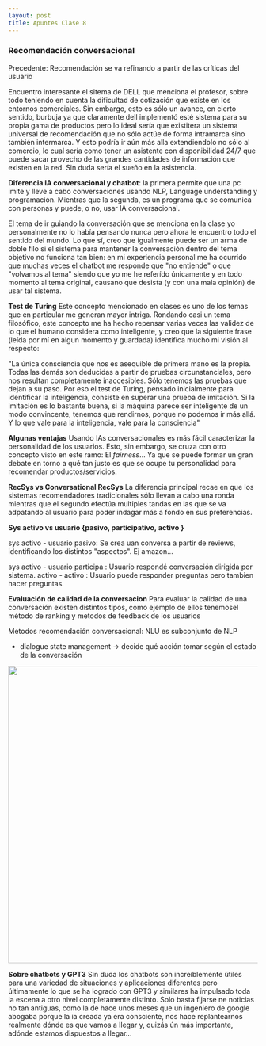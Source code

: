 ```yaml
---
layout: post
title: Apuntes Clase 8
---
```


### Recomendación conversacional


Precedente: Recomendación se va refinando a partir de las críticas del usuario

Encuentro interesante el sitema de DELL que menciona el profesor, sobre todo teniendo en cuenta la dificultad de cotización que existe en los entornos comerciales. Sin embargo, esto es sólo un avance, en cierto sentido, burbuja ya que claramente dell implementó esté sistema para su propia gama de productos pero lo ideal sería que existitera un sistema universal de recomendación que no sólo actúe de forma intramarca sino también intermarca. Y esto podría ir aún más alla extendiendolo no sólo al comercio, lo cual sería como tener un asistente con disponibilidad 24/7 que puede sacar provecho de las grandes cantidades de información que existen en la red. Sin duda sería el sueño en la asistencia.

**Diferencia IA conversacional y chatbot**: la primera permite que una pc imite y lleve a cabo conversaciones usando NLP, Language understanding y programación. Mientras que la segunda, es un programa que se comunica con personas y puede, o no, usar IA conversacional.


El tema de ir guiando la conversación que se menciona en la clase yo personalmente no lo había pensando nunca pero ahora le encuentro todo el sentido del mundo. Lo que sí, creo que igualmente puede ser un arma de doble filo si el sistema para mantener la conversación dentro del tema objetivo no funciona tan bien: en mi experiencia personal me ha ocurrido que muchas veces el chatbot me responde que "no entiende" o que "volvamos al tema" siendo que yo me he referído únicamente y en todo momento al tema original, causano que desista (y con una mala opinión) de usar tal sistema.

**Test de Turing**
Este concepto mencionado en clases es uno de los temas que en particular me generan mayor intriga. Rondando casi un tema filosófico, este concepto me ha hecho repensar varias veces las validez de lo que el humano considera como inteligente, y creo que la siguiente frase (leída por mí en algun momento y guardada) identifica mucho mi visión al respecto:

"La única consciencia que nos es asequible de primera mano es la propia. Todas las demás son deducidas a partir de pruebas circunstanciales, pero nos resultan completamente inaccesibles. Sólo tenemos las pruebas que dejan a su paso. Por eso el test de Turing, pensado inicialmente para identificar la inteligencia, consiste en superar una prueba de imitación. Si la imitación es lo bastante buena, si la máquina parece ser inteligente de un modo convincente, tenemos que rendirnos, porque no podemos ir más allá. Y lo que vale para la inteligencia, vale para la consciencia"

**Algunas ventajas**
Usando IAs conversacionales es más fácil caracterizar la personalidad de los usuarios. Esto, sin embargo, se cruza con otro concepto visto en este ramo: El *fairness*... Ya que se puede formar un gran debate en torno a qué tan justo es que se ocupe tu personalidad para recomendar productos/servicios. 

**RecSys vs Conversational RecSys**
La diferencia principal recae en que los sistemas recomendadores tradicionales sólo llevan a cabo una ronda mientras que el segundo efectúa multiples tandas en las que se va adpatando al usuario para poder indagar más a fondo en sus preferencias.

**Sys activo vs usuario {pasivo, participativo, activo }**

sys activo - usuario pasivo: Se crea uan conversa a partir de reviews, identificando los distintos "aspectos". Ej amazon...

sys activo - usuario participa : Usuario respondé conversación dirigida por sistema.
activo - activo : Usuario puede responder preguntas pero tambien hacer preguntas.


**Evaluación de calidad de la conversacion**
Para evaluar la calidad de una conversación existen distintos tipos, como ejemplo de ellos tenemosel método de ranking y metodos de feedback de los usuarios 

Metodos recomendación conversacional: NLU es subconjunto de NLP
- dialogue state management -> decide qué acción tomar según el estado de la conversación
<img src="https://user-images.githubusercontent.com/63074428/208338645-95773e24-7999-4bac-aa3a-a03dd2477e31.PNG" width="600" />


**Sobre chatbots y GPT3**
Sin duda los chatbots son increíblemente útiles para una variedad de situaciones y aplicaciones diferentes pero últimamente lo que se ha logrado con GPT3 y similares ha impulsado toda la escena a otro nivel completamente distinto. Solo basta fijarse ne noticias no tan antiguas, como la de hace unos meses que un ingeniero de google abogaba porque la ia creada ya era consciente, nos hace replantearnos realmente dónde es que vamos a llegar y, quizás ún más importante, adónde estamos dispuestos a llegar...
